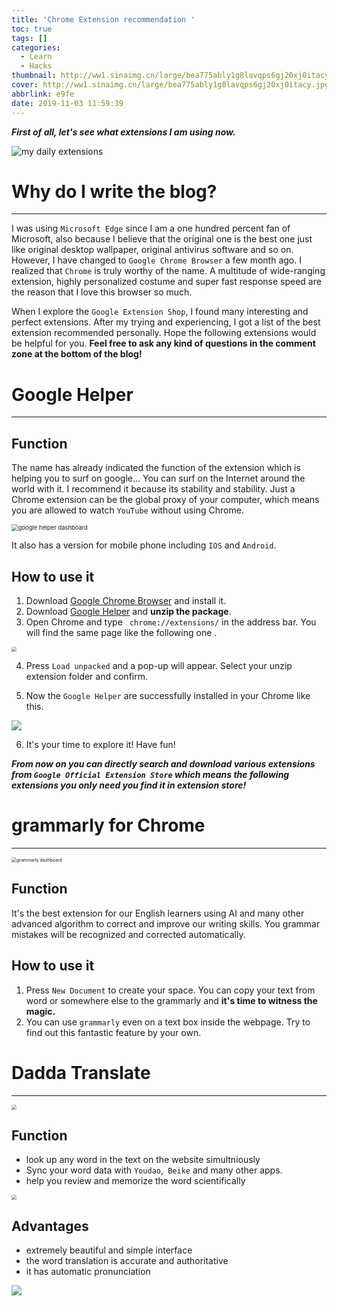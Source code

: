 ```yaml
---
title: 'Chrome Extension recommendation '
toc: true
tags: []
categories:
  - Learn
  - Hacks
thumbnail: http://ww1.sinaimg.cn/large/bea775ably1g8lavqps6gj20xj0itacy.jpg
cover: http://ww1.sinaimg.cn/large/bea775ably1g8lavqps6gj20xj0itacy.jpg
abbrlink: e9fe
date: 2019-11-03 11:59:39
---
```



***First of all, let's see what extensions I am using now.***

![my daily extensions](http://ww1.sinaimg.cn/large/bea775ably1g8m5mmshj9j20xh01uq3l.jpg)

# Why do I write the blog?
---
I was using `Microsoft Edge` since I am a one hundred percent fan of Microsoft, also because I believe that the original one is the best one just like original desktop wallpaper, original antivirus software and so on. However, I have changed to `Google Chrome Browser` a few month ago. I realized that `Chrome` is truly worthy of the name. A multitude of wide-ranging extension, highly personalized costume and super fast response speed are the reason that I love this browser so much. 

When I explore the `Google Extension Shop`, I found many interesting and perfect extensions. After my trying and  experiencing, I got a list of the best extension recommended personally. Hope the following extensions would be helpful for you. **Feel free to ask any kind of questions in the comment zone at the bottom of the blog!**



# Google Helper
---
## Function

The name has already indicated the function of the extension which is helping you to surf on google... You can surf on the Internet around the world with it. I recommend it because its stability and stability. Just a Chrome extension can be the global proxy of your computer, which means you are allowed to watch `YouTube` without using Chrome.

<img src="http://ww1.sinaimg.cn/large/bea775ably1g8lbqzy71gj208109kmxe.jpg" alt="google helper dashboard" style="zoom: 67%;" />

It also has a version for mobile phone including `IOS` and `Android`. 

## How to use it

1. Download [Google Chrome Browser](https://www.google.com/intl/zh-CN/chrome/) and install it.
2. Download [Google Helper](http://googlehelper.net/) and **unzip the package**.
3. Open Chrome and type ` chrome://extensions/` in the address bar. You will find the same page like the following one .

<img src="http://ww1.sinaimg.cn/large/bea775ably1g8m5vqp9wcj22bc1hc161.jpg" style="zoom:50%;" />

4. Press `Load unpacked` and a pop-up will appear. Select your unzip extension folder and confirm.

   

5. Now the `Google Helper` are successfully installed in your Chrome like this.

![](http://ww1.sinaimg.cn/large/bea775ably1g8m68z326aj20ox0d6ta1.jpg)

6. It's your time to explore it! Have fun!

***From now on you can directly search and download various extensions from `Google Official Extension Store` which means the following extensions you only need you find it in extension store!***

# grammarly for Chrome

---

<img src="http://ww1.sinaimg.cn/large/bea775ably1g8m6nm10n4j20l80q675r.jpg" alt="grammarly dashboard" style="zoom:50%;" />

## Function

It's the best extension for our English learners using AI and many other advanced algorithm to correct and improve our writing skills. You grammar mistakes will be recognized and corrected automatically.

## How to use it

1. Press `New Document` to create your space. You can copy your text from word or somewhere else to the grammarly and **it's time to witness the magic.**
2. You can use `grammarly` even on a text box inside the webpage. Try to find out this fantastic feature by your own.

# Dadda Translate

---

<img src="http://ww1.sinaimg.cn/large/bea775ably1g9hmxq6kchj20k70xc778.jpg" style="zoom:50%;" />

## Function

- look up any word in the text on the website simultniously
- Sync your word data with `Youdao`,` Beike` and many other apps.
- help you review and memorize the word scientifically

<img src="http://ww1.sinaimg.cn/large/bea775ably1g9hmxq8ub5j22bc1cwk0k.jpg" style="zoom:50%;" />

## Advantages

- extremely beautiful and simple interface
- the word translation is accurate and authoritative
- it has automatic pronunciation

![](http://ww1.sinaimg.cn/large/bea775ably1g9hmxqujccj21i80igq7z.jpg)





